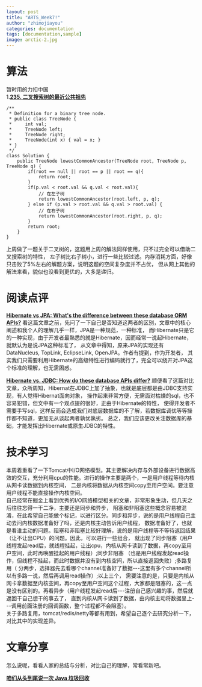 ```yaml
---
layout: post
title: "ARTS_Week7!"
author: "zhimojiayou"
categories: documentation
tags: [documentation,sample]
image: arctic-2.jpg
---
```

# 算法
  暂时用的力扣中国<br>
  1.**[235. 二叉搜索树的最近公共祖先](https://leetcode-cn.com/problems/lowest-common-ancestor-of-a-binary-search-tree/comments/)**<br>
  ```
  /**
   * Definition for a binary tree node.
   * public class TreeNode {
   *     int val;
   *     TreeNode left;
   *     TreeNode right;
   *     TreeNode(int x) { val = x; }
   * }
   */
  class Solution {
      public TreeNode lowestCommonAncestor(TreeNode root, TreeNode p, TreeNode q) {
          if(root == null || root == p || root == q){
              return root;
          }
          if(p.val < root.val && q.val < root.val){
              // 在左子树
              return lowestCommonAncestor(root.left, p, q);
          } else if (p.val > root.val && q.val > root.val) {
              // 在右子树
              return lowestCommonAncestor(root.right, p, q);
          }
          return root;
      }
  }
  ```
  上周做了一题关于二叉树的，这题用上周的解法同样使用，只不过完全可以借助二叉搜索树的特性，
  左子树比右子树小，进行一些比较过滤。内存消耗方面，好像只击败了5%左右的解题方案，说明这题的空间复杂度并不占优，
  但从网上其他的解法来看，貌似也没看到更优的，大多是递归。
 
  
# 阅读点评
**[Hibernate vs JPA: What's the difference between these database ORM APIs?](https://www.theserverside.com/blog/Coffee-Talk-Java-News-Stories-and-Opinions/Set-the-record-straight-on-the-JPA-and-Hibernate-debate)**
看这篇文章之前，先问了一下自己是否知道这两者的区别，文章中的核心阐述和我个人的理解几乎一样，JPA是一种规范，一种标准，
而Hibernate只是它的一种实现，由于开发者最熟悉的就是Hibernate，因而经常一说起Hibernate，就默认为是说JPA这种标准了，
从文章中得知，原来JPA的实现还有DataNucleus, TopLink, EclipseLink, OpenJPA。作者有提到，作为开发者，
其实我们只需要利用Hibernate的高级特性进行编码就行了，完全可以绕开对JPA这个标准的理解，也无需困惑。

**[Hibernate vs. JDBC: How do these database APIs differ?](https://www.theserverside.com/video/Hibernate-vs-JDBC-How-do-these-database-APIs-differ)**
顺便看了这篇对比文章，众所周知，Hibernat在JDBC上加了抽象，也就是底层都是由JDBC支持实现，有人觉得Hibernat面向对象，
操作起来非常方便，无需面对枯燥的sql，也不容易犯错，但文中有一个观点提的很好，正由于Hibernate的特性，
使得开发者不需要手写sql，这样反而会造成我们对底层数据库的不了解，若数据库调优等等操作都不知道，更加无从谈起两者孰优孰劣。
总之，我们应该更改关注数据库的基础，才能发挥出Hibernate或原生JDBC的特性。

# 技术学习
本周着重看了一下Tomcat中I/O网络模型。其主要解决内存与外部设备进行数据高效的交互，充分利用cpu的性能。进行的操作主要是两个，一是用户线程等待内核从网卡读数据到内核空间，
二是内核将数据从内核空间copy至用户空间。要注意用户线程不能直接操作内核空间。<br>
自己经常在掘金上看到优秀的I/O网络模型相关的文章，非常形象生动，但几天之后往往忘得一干二净，主要还是同步和异步，
阻塞和非阻塞这些概念容易被混淆，在此希望自己能做个标记，以进行区分。同步和异步，说的是用户线程自己主动去问内核数据准备好了吗，还是内核主动告诉用户线程，
数据准备好了，也就是看谁主动的问题。阻塞和非阻塞比较好理解，说的是用户线程等不等待返回结果（让不让出CPU）的问题。因此，可以进行一些组合，
就出现了同步阻塞（用户线程发起read后，就线程挂起，让出cpu，内核从网卡读到了数据，再copy至用户空间，此时再唤醒挂起的用户线程）;同步非阻塞
（也是用户线程发起read操作，但线程不挂起，而此时数据并没有到内核空间，所以直接返回失败）;多路复用（
分两步，选择器先去看哪个channel准备好了数据---这里有多个channel所以有多路一说，然后再调用read操作）;以上三个，
需要注意的是，只要是内核从网卡拿数据至内核空间，再copy至用户空间这个过程，大家都是阻塞的，这一点是没有区别的。再看异步（用户线程发起read后---注册自己感兴趣的事，然后就返回干自己想干的事去了，
直到内核从网卡读到了数据，由内核主动将数据呈上---调用前面注册的回调函数，整个过程都不会阻塞）。<br>
关于多路复用，tomcat/redis/netty等都有用到，希望自己逐个去研究分析一下，对比其中的实现差异。

# 文章分享 
   怎么说呢，看看人家的总结与分析，对比自己的理解，常看常新吧。
   
   **[咱们从头到尾说一次 Java 垃圾回收](https://mp.weixin.qq.com/s/aA1eDYIUHuIfigTw2ffouw)**

